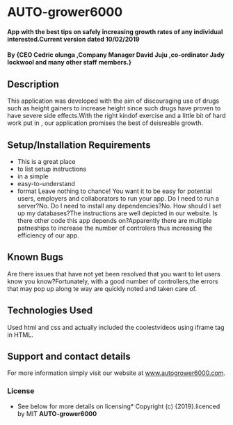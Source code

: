 # AUTO-grower6000
#### App with the best tips on safely increasing growth rates of any individual interested.Current version dated 10/02/2019
#### By **{CEO Cedric olunga ,Company Manager David Juju ,co-ordinator Jady lockwool and many other staff members.}**
## Description
This application was developed with the aim of discouraging use of drugs such as height gainers to increase height since such drugs have proven to have severe side effects.With the right kindof exercise and a little bit of hard work put in , our application promises the best of deisreable growth.
## Setup/Installation Requirements
* This is a great place
* to list setup instructions
* in a simple
* easy-to-understand
* format
Leave nothing to chance! You want it to be easy for potential users, employers and collaborators to run your app. Do I need to run a server?No. Do I need to install any dependencies?No. How should I set up my databases?The instructions are well depicted in our website. Is there other code this app depends on?Apparently there are multiple patneships to increase the number of controlers thus increasing the efficiency of our app.
## Known Bugs
Are there issues that have not yet been resolved that you want to let users know you know?Fortunately, with a good number of controllers,the errors that may pop up along te way are quickly noted and taken care of.
## Technologies Used
Used html and css and actually included the coolestvideos using iframe tag in HTML.
## Support and contact details
For more information simply visit our website at www.autogrower6000.com.
### License
*  See below for more details on licensing*
Copyright (c) {2019}.licenced by MIT **AUTO-grower6000**
